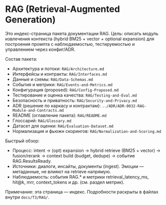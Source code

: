 # RAG (Retrieval-Augmented Generation)

Это индекс-страница пакета документации RAG. Цель: описать модуль извлечения контекста (hybrid BM25 + vector + optional expansion) для построения промпта с наблюдаемостью, тестируемостью и управлением через конфиг/ADR.

Состав пакета:

- Архитектура и потоки: `RAG/Architecture.md`
- Интерфейсы и контракты: `RAG/Interfaces.md`
- Данные и схемы: `RAG/Data-Schemas.md`
- События и метрики: `RAG/Events-and-Metrics.md`
- Конфигурация (proposed): `RAG/Config-Proposed.md`
- Тестирование и оценка качества: `RAG/Testing-and-Eval.md`
- Безопасность и приватность: `RAG/Security-and-Privacy.md`
- ADR (решение по каркасу и контрактам): `../ADR/ADR-0032-RAG-Module-and-Contracts.md`
- README (оглавление пакета): `RAG/README.md`
- Глоссарий: `RAG/Glossary.md`
- Датасет для оценки: `RAG/Evaluation-Dataset.md`
- Нормализация и фьюжн скорингов: `RAG/Normalization-and-Scoring.md`

Быстрый обзор:

- Процесс: intent → (opt) expansion → hybrid retrieve (BM25 + vector) → fusion/rerank → context build (budget, dedupe) → событие RAG.ResultsReady.
- Источники: диалоги, инсайты, документы (ingest). Эмоции — метаданные, не влияют на retrieve напрямую.
- Наблюдаемость: события RAG.* и метрики retrieval_latency_ms, hit@k, mrr, context_tokens и др. (см. раздел метрик).

Примечание: эта страница — индекс. Подробности раскрыты в файлах внутри `docs/ТЗ/RAG/`.

